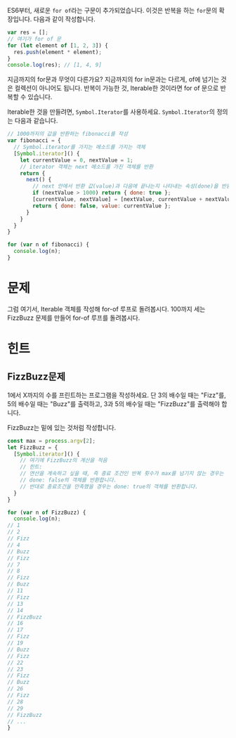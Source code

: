 ES6부터, 새로운 `for of`라는 구문이 추가되었습니다. 이것은 반복을 하는 `for`문의 확장입니다. 다음과 같이 작성합니다.

```javascript
var res = [];
// 여기가 for of 문
for (let element of [1, 2, 3]) {
  res.push(element * element);
}
console.log(res); // [1, 4, 9]
```

지금까지의 for문과 무엇이 다른가요? 지금까지의 for in문과는 다르게, of에 넘기는 것은 컬렉션이 아니어도 됩니다.
반복이 가능한 것, Iterable한 것이라면 for of 문으로 반복할 수 있습니다.

Iterable한 것을 만들려면, `Symbol.Iterator`를 사용하세요. `Symbol.Iterator`의 정의는 다음과 같습니다.

```javascript
// 1000까지의 값을 반환하는 fibonacci를 작성
var fibonacci = {
  // Symbol.iterator를 가지는 메소드를 가지는 객체
  [Symbol.iterator]() {
    let currentValue = 0, nextValue = 1;
    // iterator 객체는 next 메소드를 가진 객체를 반환
    return {
      next() {
        // next 안에서 반환 값(value)과 다음에 끝나는지 나타내는 속성(done)을 반환
        if (nextValue > 1000) return { done: true };
        [currentValue, nextValue] = [nextValue, currentValue + nextValue];
        return { done: false, value: currentValue };
      }
    }
  }
}

for (var n of fibonacci) {
  console.log(n);
}
```

# 문제

그럼 여기서, Iterable 객체를 작성해 for-of 루프로 돌려봅시다. 100까지 세는 FizzBuzz 문제를 만들어 for-of 루프를 돌려봅시다.

# 힌트

## FizzBuzz문제

1에서 X까지의 수를 프린트하는 프로그램을 작성하세요. 단 3의 배수일 때는 "Fizz"를, 5의 배수일 때는 "Buzz"를 출력하고, 3과 5의 배수일 때는 "FizzBuzz"를 출력해야 합니다.

FizzBuzz는 밑에 있는 것처럼 작성합니다.

```javascript
const max = process.argv[2];
let FizzBuzz = {
  [Symbol.iterator]() {
    // 여기에 FizzBuzz의 계산을 적음
    // 힌트:
    // 연산을 계속하고 싶을 때, 즉 종료 조건인 반복 횟수가 max를 넘기지 않는 경우는
    // done: false의 객체를 반환합니다.
    // 반대로 종료조건을 만족했을 경우는 done: true의 객체를 반환합니다.
  }
}

for (var n of FizzBuzz) {
  console.log(n);
// 1
// 2
// Fizz
// 4
// Buzz
// Fizz
// 7
// 8
// Fizz
// Buzz
// 11
// Fizz
// 13
// 14
// FizzBuzz
// 16
// 17
// Fizz
// 19
// Buzz
// Fizz
// 22
// 23
// Fizz
// Buzz
// 26
// Fizz
// 28
// 29
// FizzBuzz
// ...
}

```
